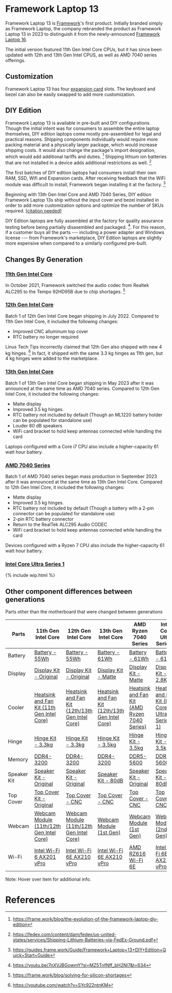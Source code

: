 # Framework Laptop 13

Framework Laptop 13 is [Framework](/framework-computer-inc)'s first product. Initially branded simply as Framework Laptop, the company rebranded the product as Framework Laptop 13 in 2023 to distinguish it from the newly-announced [Framework Laptop 16](/framework-laptop-16). 

The initial version featured 11th Gen Intel Core CPUs, but it has since been updated with 12th and 13th Gen Intel CPUS, as well as AMD 7040 series offerings.

## Customization
Framework Laptop 13 has four [expansion card](/expansion-cards) slots. The keyboard and bezel can also be easily swapped to add more customization.

## DIY Edition
Framework Laptop 13 is available in pre-built and DIY configurations. Though the initial intent was for consumers to assemble the entire laptop themselves, DIY edition laptops come mostly pre-assembled for legal and practical reasons. Shipping components individually would require more packing material and a physically larger package, which would increase shipping costs. It would also change the package's import designation, which would add additional tariffs and duties. [^1] Shipping lithium ion batteries that are not installed in a device adds additional restrictions as well. [^2]

The first batches of DIY edition laptops had consumers install their own RAM, SSD, Wifi and Expansion cards. After receiving feedback that the WiFi module was difficult to install, Framework began installing it at the factory. [^3]

Beginning with 13th Gen Intel Core and AMD 7040 Series, DIY edition Framework Laptop 13s ship without the input cover and bezel installed in order to add more customization options and optimize the number of SKUs required. [[citation needed]](/framewiki:citation-needed)

DIY Edition laptops are fully assembled at the factory for quality assurance testing before being partially disasembled and packaged. [^6]. For this reason, if a customer buys all the parts --- including a power adapter and Windows license --- from Framework's marketplace, DIY Edition laptops are slightly more expensive when compared to a similarly configured pre-built.

## Changes By Generation
### [11th Gen Intel Core](/framework-laptop-13/11th-gen)
In October 2021, Framework switched the audio codec from Realtek ALC295 to the Tempo 92HD95B due to chip shortages. [^4]

### [12th Gen Intel Core](/framework-laptop-13/12th-gen)
Batch 1 of 12th Gen Intel Core began shipping in July 2022. Compared to 11th Gen Intel Core, it included the following changes:

- Improved CNC alluminum top cover
- RTC battery no longer required

Linus Tech Tips incorrectly claimed that 12th Gen also shipped with new 4 kg hinges. [^5] In fact, it shipped with the same 3.3 kg hinges as 11th gen, but 4 kg hinges were added to the marketplace.

### [13th Gen Intel Core](/framework-laptop-13/13th-gen)
Batch 1 of 13th Gen Intel Core began shipping in May 2023 after it was announced at the same time as AMD 7040 series. Compared to 12th Gen Intel Core, it included the following changes:
- Matte display
- Improved 3.5 kg hinges.
- RTC battery not included by default (Though an ML1220 battery holder can be populated for standalone use)
- Louder 80 dB speakers
- WiFi card bracket to hold keep antennas connected while handling the card

Laptops configured with a Core i7 CPU also include a higher-capacity 61 watt hour battery.

### [AMD 7040 Series](/framework-laptop-13/7040-series)
Batch 1 of AMD 7040 series began mass production in September 2023 after it was announced at the same time as 13th Gen Intel Core. Compared to 12th Gen Intel Core, it included the following changes:

- Matte display
- Improved 3.5 kg hinges.
- RTC battery not included by default (Though a battery with a 2-pin connector can be populated for standalone use)
- 2-pin RTC battery connector
- Return to the RealTek ALC295 Audio CODEC
- WiFi card bracket to hold keep antennas connected while handling the card

Devices configured with a Ryzen 7 CPU also include the higher-capacity 61 watt hour battery.

### [Intel Core Ultra Series 1](/framework-laptop-13/core-ultra-1)
{% include wip.html %}

## Other component differences between generations

Parts other than the motherboard that were changed between generations

| Parts       | 11th Gen Intel Core                                                                                                                  | 12th Gen Intel Core                                                                                                                                   | 13th Gen Intel Core                                                                                                                                   | AMD Ryzen 7040 Series                                                                                                                                                       | Intel Core Ultra Series 1                                                                                                                                                                  |
|-------------|--------------------------------------------------------------------------------------------------------------------------------------|-------------------------------------------------------------------------------------------------------------------------------------------------------|-------------------------------------------------------------------------------------------------------------------------------------------------------|-----------------------------------------------------------------------------------------------------------------------------------------------------------------------------|--------------------------------------------------------------------------------------------------------------------------------------------------------------------------------------------|
| Battery     | [Battery - 55Wh](https://frame.work/products/battery?v=FRANBBAT01 "Original Battery Option")                                         | [Battery - 55Wh](https://frame.work/products/battery?v=FRANBBAT01 "Original Battery Option")                                                          | [Battery - 61Wh](https://frame.work/products/battery?v=FRANGWAT01 "Higher capacity, still 55Wh on Core i5 model")                                     | [Battery - 61Wh](https://frame.work/products/battery?v=FRANGWAT01 "Higher capacity, still 55Wh on Ryzen 5 model")                                                           | [Battery - 61Wh](https://frame.work/products/battery?v=FRANGWAT01 "61Wh on all models")                                                                                                    |
| Display     | [Display Kit - Original](https://frame.work/products/display-kit?v=FRANFX0001 "Original Display Option")                             | [Display Kit - Original](https://frame.work/products/display-kit?v=FRANFX0001 "Original Display Option")                                              | [Display Kit - Matte](https://frame.work/products/display-kit?v=FRANGX0001 "Anti-glare matte coating")                                                | [Display Kit - Matte](https://frame.work/products/display-kit?v=FRANGX0001 "Anti-glare matte coating, Display Kit - 2.8K offered later")                                    | [Display Kit - 2.8K](https://frame.work/products/display-kit?v=FRANJF0001 "Higher resolution, refresh rate, brightness, and contrast. Has rounded corners.")                               |
| Cooler      | [Heatsink and Fan Kit (11th Gen Intel Core)](https://frame.work/products/heatsink-and-fan-kit?v=FRANBH0001 "Original Cooler Option") | [Heatsink and Fan Kit (12th/13th Gen Intel Core)](https://frame.work/products/heatsink-and-fan-kit?v=FRANFV0001 "Adjusted to match shape of CPU die") | [Heatsink and Fan Kit (12th/13th Gen Intel Core)](https://frame.work/products/heatsink-and-fan-kit?v=FRANFV0001 "Adjusted to match shape of CPU die") | [Heatsink and Fan Kit (AMD Ryzen 7040 Series)](https://frame.work/products/heatsink-and-fan-kit?v=FRANGS0001 "Adjusted to match shape of CPU die")                          | [Heatsink and Fan Kit (Intel Core Ultra Series 1)](https://frame.work/products/heatsink-and-fan-kit?v=FRANJE0001 "Improved heatpipes and ventilation, adjusted to match shape of CPU die") |
| Hinge       | [Hinge Kit - 3.3kg](https://frame.work/products/display-hinge-kit?v=FRANFB0001 "Original Hinge Option")                              | [Hinge Kit - 3.3kg](https://frame.work/products/display-hinge-kit?v=FRANFB0001 "Original Hinge Option")                                               | [Hinge Kit - 3.5kg](https://frame.work/products/hinge-kit-2nd-gen-3-5kg "Increased screen stability")                                                 | [Hinge Kit - 3.5kg](https://frame.work/products/hinge-kit-2nd-gen-3-5kg "Increased screen stability")                                                                       | [Hinge Kit - 3.5kg](https://frame.work/products/hinge-kit-2nd-gen-3-5kg "Increased screen stability")                                                                                      |
| Memory      | [DDR4-3200](https://frame.work/products/ram "Original Memory Option")                                                                | [DDR4-3200](https://frame.work/products/ram "Original Memory Option")                                                                                 | [DDR4-3200](https://frame.work/products/ram "Original Memory Option")                                                                                 | [DDR5-5600](https://frame.work/products/ddr5-5600 "Newer memory standard")                                                                                                  | [DDR5-5600](https://frame.work/products/ddr5-5600 "Newer memory standard")                                                                                                                 |
| Speaker Kit | [Speaker Kit - Original](https://frame.work/products/speaker-kit?v=FRANBX0001 "Higher audio fidelity at the cost of loudness")       | [Speaker Kit - Original](https://frame.work/products/speaker-kit?v=FRANBX0001 "Higher audio fidelity at the cost of loudness")                        | [Speaker Kit - 80dB](https://frame.work/products/speaker-kit?v=FRANBXFG03 "Louder at the cost of audio fidelity")                                     | [Speaker Kit - Original](https://frame.work/products/speaker-kit?v=FRANBX0001 "Higher audio fidelity at the cost of loudness")                                              | [Speaker Kit - 80dB](https://frame.work/products/speaker-kit?v=FRANBXFG03 "Louder at the cost of audio fidelity")                                                                          |
| Top Cover   | [Top Cover Kit - Original](https://frame.work/products/top-cover-kit "Original Top Cover Option")                                    | [Top Cover - CNC](https://frame.work/products/top-cover-cnc "CNC Machined for improved rigidity")                                                     | [Top Cover - CNC](https://frame.work/products/top-cover-cnc "CNC Machined for improved rigidity")                                                     | [Top Cover - CNC](https://frame.work/products/top-cover-cnc "CNC Machined for improved rigidity")                                                                           | [Top Cover - CNC](https://frame.work/products/top-cover-cnc "CNC Machined for improved rigidity")                                                                                          |
| Webcam      | [Webcam Module (11th/12th Gen Intel Core)](https://frame.work/products/webcam-module?v=FRANCPPA01 "Original Webcam Option")          | [Webcam Module (11th/12th Gen Intel Core)](https://frame.work/products/webcam-module?v=FRANCPPA01 "Original Webcam Option")                           | [Webcam Module (1st Gen)](https://frame.work/products/webcam-module?v=FRANCPPA03 "2-3mW power saving due to changed bias resistors")                  | [Webcam Module (1st Gen)](https://frame.work/products/webcam-module?v=FRANCPPA03 "2-3mW power saving due to changed bias resistors, Webcam Module (2nd Gen) offered later") | [Webcam Module (2nd Gen)](https://frame.work/products/webcam-module?v=FRANJB0001 "New microphones and camera sensor with pixel binning for improved quality")                              |
| Wi-Fi       | [Intel Wi-Fi 6 AX201 vPro](https://frame.work/products/intel-wi-fi-6-ax201-vpro "Wi-Fi 6E AX210 on DIY edition")                     | [Intel Wi-Fi 6E AX210 vPro](https://frame.work/products/intel-wi-fi-6e-ax210-vpro "Switched to Wi-Fi 6E AX210 on all Intel models")                   | [Intel Wi-Fi 6E AX210 vPro](https://frame.work/products/intel-wi-fi-6e-ax210-vpro "Switched to Wi-Fi 6E AX210 on all Intel models")                   | [AMD RZ616 Wi-Fi 6E](https://frame.work/products/amd-rz616-wi-fi-6e "Uses RZ616 following AMD recommendations")                                                             | [Intel Wi-Fi 6E AX210 vPro](https://frame.work/products/intel-wi-fi-6e-ax210-vpro "Wi-Fi 6E AX210")                                                                                        |

Note: Hover over item for additional info.

# References
[^1]: <https://frame.work/blog/the-evolution-of-the-framework-laptop-diy-edition>
[^2]: <https://fedex.com/content/dam/fedex/us-united-states/services/Shipping-Lithium-Batteries-via-FedEx-Ground.pdf>
[^3]: <https://guides.frame.work/Guide/Framework+Laptop+13+DIY+Edition+Quick+Start+Guide>
[^4]: <https://frame.work/blog/solving-for-silicon-shortages>
[^5]: <https://youtube.com/watch?v=SYc922ntnKM>
[^6]: <https://youtu.be/7nXVJBGowmY?si=MZ5TnfNff_bH2Nl7&t=634>
